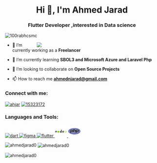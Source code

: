 <h1 align="center">Hi 👋, I'm Ahmed Jarad</h1>
<h3 align="center">Flutter Developer ,interested in Data science</h3>



<img src="https://komarev.com/ghpvc/?username=100rabhcsmc&label=Profile%20views&color=0e75b6&style=flat" alt="100rabhcsmc" />

<picture> <img align="right" src="https://media.giphy.com/media/SWoSkN6DxTszqIKEqv/giphy.gif" width = 400px></picture>

- 🔭 I’m currently working as a **Freelancer**

- 🌱 I’m currently learning **SBOL3 and Microsoft Azure and Laravel Php** 

- 👯 I’m looking to collaborate on **Open Source Projects**

- 📫 How to reach me **ahmednjarad@gmail.com**

<h3 align="left">Connect with me:</h3>
<p align="left">
<a href="https://linkedin.com/in/ahjar" target="blank"><img align="center" src="https://raw.githubusercontent.com/rahuldkjain/github-profile-readme-generator/master/src/images/icons/Social/linked-in-alt.svg" alt="ahjar" height="30" width="40" /></a>
<a href="https://stackoverflow.com/users/15323172" target="blank"><img align="center" src="https://raw.githubusercontent.com/rahuldkjain/github-profile-readme-generator/master/src/images/icons/Social/stack-overflow.svg" alt="15323172" height="30" width="40" /></a>
</p>

<h3 align="left">Languages and Tools:</h3>
<p align="left"> <a href="https://dart.dev" target="_blank" rel="noreferrer"> <img src="https://www.vectorlogo.zone/logos/dartlang/dartlang-icon.svg" alt="dart" width="40" height="40"/> </a> <a href="https://www.figma.com/" target="_blank" rel="noreferrer"> <img src="https://www.vectorlogo.zone/logos/figma/figma-icon.svg" alt="figma" width="40" height="40"/> </a> <a href="https://flutter.dev" target="_blank" rel="noreferrer"> <img src="https://www.vectorlogo.zone/logos/flutterio/flutterio-icon.svg" alt="flutter" width="40" height="40"/> </a> <a href="https://nodejs.org" target="_blank" rel="noreferrer"> <img src="https://raw.githubusercontent.com/devicons/devicon/master/icons/nodejs/nodejs-original-wordmark.svg" alt="nodejs" width="40" height="40"/> </a> <a href="https://www.php.net" target="_blank" rel="noreferrer"> <img src="https://raw.githubusercontent.com/devicons/devicon/master/icons/php/php-original.svg" alt="php" width="40" height="40"/> </a> <a  </a> 

<p><img align="left" src="https://github-readme-stats-sigma-five.vercel.app/api/top-langs?username=ahmedjarad0&show_icons=true&locale=en&layout=compact" alt="ahmedjarad0" /></p>

<p>&nbsp;<img align="center" src="https://github-readme-stats.vercel.app/api?username=ahmedjarad0&show_icons=true&locale=en" alt="ahmedjarad0" /></p>

<p><img align="center" src="https://github-readme-streak-stats.herokuapp.com/?user=ahmedjarad0&" alt="ahmedjarad0" /></p>
